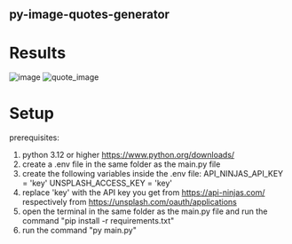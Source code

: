 ﻿## py-image-quotes-generator
# Results
![image](https://github.com/user-attachments/assets/cf051347-de11-4b96-85a3-a583bfb29a33)
![quote_image](https://github.com/user-attachments/assets/238cad62-242c-4e06-b295-4bf44c2cc5df)
# Setup
prerequisites:
 1. python 3.12 or higher https://www.python.org/downloads/
1. create a .env file in the same folder as the main.py file
2. create the following variables inside the .env file:
   API_NINJAS_API_KEY = 'key'
   UNSPLASH_ACCESS_KEY = 'key'
3. replace 'key' with the API key you get from https://api-ninjas.com/ respectively from https://unsplash.com/oauth/applications
4. open the terminal in the same folder as the main.py file and run the command "pip install -r requirements.txt"
5. run the command "py main.py"
